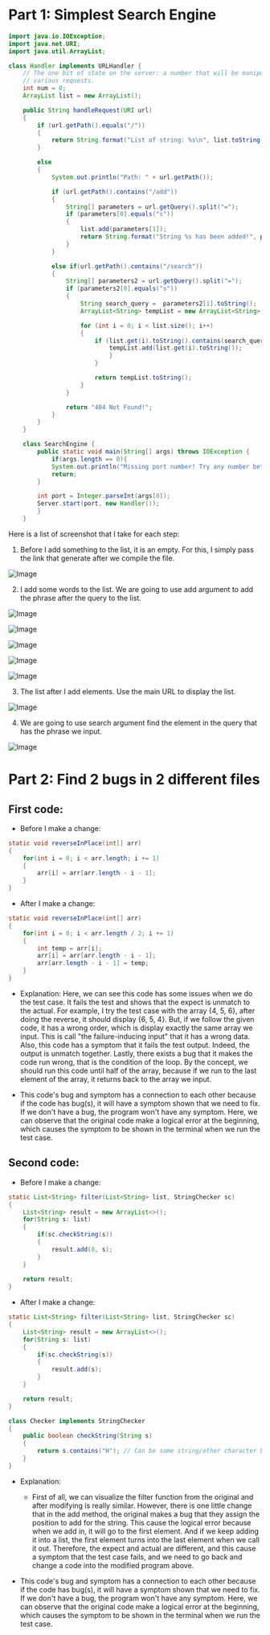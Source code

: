 # Part 1: Simplest Search Engine

```java
import java.io.IOException;
import java.net.URI;
import java.util.ArrayList;

class Handler implements URLHandler {
    // The one bit of state on the server: a number that will be manipulated by
    // various requests.
    int num = 0;
    ArrayList list = new ArrayList();

    public String handleRequest(URI url) 
    {
        if (url.getPath().equals("/")) 
        {
            return String.format("List of string: %s\n", list.toString());
        } 

        else 
        {
            System.out.println("Path: " + url.getPath());

            if (url.getPath().contains("/add"))
            {
                String[] parameters = url.getQuery().split("=");
                if (parameters[0].equals("s")) 
                {
                    list.add(parameters[1]);
                    return String.format("String %s has been added!", parameters[1]);
                }
            }

            else if(url.getPath().contains("/search"))
            {
                String[] parameters2 = url.getQuery().split("=");
                if (parameters2[0].equals("s"))
                {
                    String search_query =  parameters2[1].toString();
                    ArrayList<String> tempList = new ArrayList<String>();

                    for (int i = 0; i < list.size(); i++)
                    {
                        if (list.get(i).toString().contains(search_query) ){
                            tempList.add(list.get(i).toString());
                            }
                        }

                        return tempList.toString();
                    }
                }

                return "404 Not Found!";
            }
        }
    }

    class SearchEngine {
        public static void main(String[] args) throws IOException {
            if(args.length == 0){
            System.out.println("Missing port number! Try any number between 1024 to 49151");
            return;
        }

        int port = Integer.parseInt(args[0]);
        Server.start(port, new Handler());
        }
    }
```

Here is a list of screenshot that I take for each step:

1. Before I add something to the list, it is an empty. For this, I simply pass the link that generate after we compile the file.

![Image](ListBefore.JPG)

2. I add some words to the list. We are going to use add argument to add the phrase after the query to the list.

![Image](Apple.JPG)

![Image](Pineapple.JPG)

![Image](Melon.JPG)

![Image](Watermelon.JPG)

![Image](Wintermelon.JPG)

3. The list after I add elements. Use the main URL to display the list.

![Image](ListAfter.JPG)

4. We are going to use search argument find the element in the query that has the phrase we input.

![Image](Search.JPG)

# Part 2: Find 2 bugs in 2 different files

## First code:

- Before I make a change:

```java
static void reverseInPlace(int[] arr) 
{
    for(int i = 0; i < arr.length; i += 1) 
    {
        arr[i] = arr[arr.length - i - 1];
    }
}
```

- After I make a change:

```java
static void reverseInPlace(int[] arr) 
{
    for(int i = 0; i < arr.length / 2; i += 1) 
    {
        int temp = arr[i];
        arr[i] = arr[arr.length - i - 1];
        arr[arr.length - i - 1] = temp;
    }
}
```

* Explanation: Here, we can see this code has some issues when we do the test case. It fails the test and shows that the expect is unmatch to the actual. For example, I try the test case with the array {4, 5, 6}, after doing the reverse, it should display {6, 5, 4}. But, if we follow the given code, it has a wrong order, which is display exactly the same array we input. This is call "the failure-inducing input" that it has a wrong data. Also, this code has a symptom that it fails the test output. Indeed, the output is unmatch together. Lastly, there exists a bug that it makes the code run wrong, that is the condition of the loop. By the concept, we should run this code until half of the array, because if we run to the last element of the array, it returns back to the array we input. 

* This code's bug and symptom has a connection to each other because if the code has bug(s), it will have a symptom shown that we need to fix. If we don't have a bug, the program won't have any symptom. Here, we can observe that the original code make a logical error at the beginning, which causes the symptom to be shown in the terminal when we run the test case. 

## Second code:

- Before I make a change:

```java
static List<String> filter(List<String> list, StringChecker sc) 
{
    List<String> result = new ArrayList<>();
    for(String s: list) 
    {
        if(sc.checkString(s)) 
        {
            result.add(0, s);
        }
    }
    
    return result;
}
```

- After I make a change:
```java
static List<String> filter(List<String> list, StringChecker sc) 
{
    List<String> result = new ArrayList<>();
    for(String s: list)
    {
        if(sc.checkString(s))
        {
            result.add(s);
        }
    }

    return result;
}

class Checker implements StringChecker
{
    public boolean checkString(String s)
    {
        return s.contains("H"); // Can be some string/other character based on the input.
    }
}
```

* Explanation: 
    - First of all, we can visualize the filter function from the original and after modifying is really similar. However, there is one little change that in the add method, the original makes a bug that they assign the position to add for the string. This cause the logical error because when we add in, it will go to the first element. And if we keep adding it into a list, the first element turns into the last element when we call it out. Therefore, the expect and actual are different, and this cause a symptom that the test case fails, and we need to go back and change a code into the modified program above. 

* This code's bug and symptom has a connection to each other because if the code has bug(s), it will have a symptom shown that we need to fix. If we don't have a bug, the program won't have any symptom. Here, we can observe that the original code make a logical error at the beginning, which causes the symptom to be shown in the terminal when we run the test case. 

